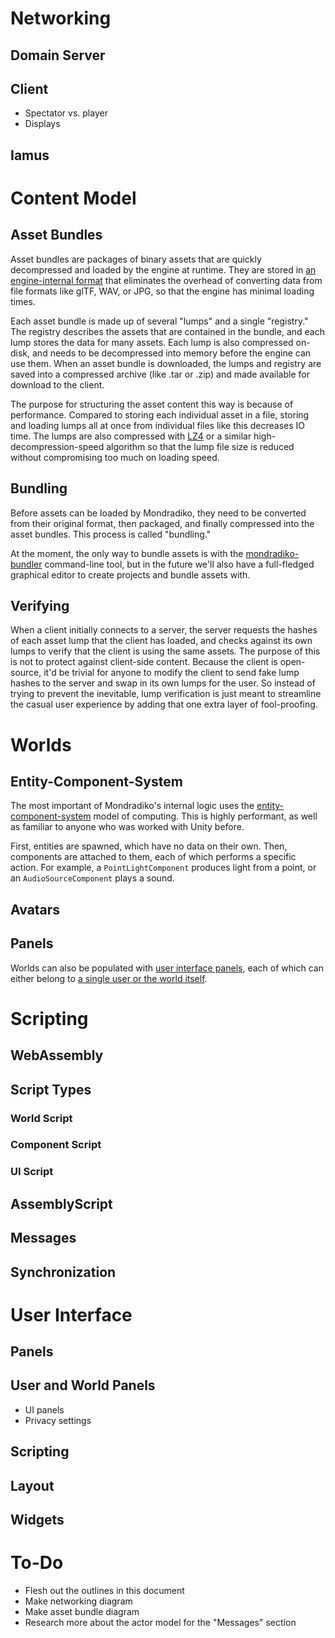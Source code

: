 # Networking

## Domain Server

## Client

- Spectator vs. player
- Displays

## Iamus

# Content Model

## Asset Bundles

Asset bundles are packages of binary assets that are quickly decompressed
and loaded by the engine at runtime. They are stored in
[an engine-internal format](/types/assets/) that eliminates the overhead of
converting data from file formats like glTF, WAV, or JPG, so that the engine
has minimal loading times.

Each asset bundle is made up of several "lumps" and a single "registry." The
registry describes the assets that are contained in the bundle, and each lump
stores the data for many assets. Each lump is also compressed on-disk, and needs
to be decompressed into memory before the engine can use them. When an asset
bundle is downloaded, the lumps and registry are saved into a compressed archive
(like .tar or .zip) and made available for download to the client.

The purpose for structuring the asset content this way is because of
performance. Compared to storing each individual asset in a file, storing and
loading lumps all at once from individual files like this decreases IO time. The
lumps are also compressed with [LZ4](https://github.com/lz4/lz4) or a similar
high-decompression-speed algorithm so that the lump file size is reduced
without compromising too much on loading speed.

## Bundling

Before assets can be loaded by Mondradiko, they need to be converted from their
original format, then packaged, and finally compressed into the asset bundles.
This process is called "bundling."

At the moment, the only way to bundle assets is with the [mondradiko-bundler](/bundler)
command-line tool, but in the future we'll also have a full-fledged graphical
editor to create projects and bundle assets with.

## Verifying

When a client initially connects to a server, the server requests the hashes
of each asset lump that the client has loaded, and checks against its own lumps
to verify that the client is using the same assets. The purpose of this is not
to protect against client-side content. Because the client is open-source, it'd
be trivial for anyone to modify the client to send fake lump hashes to the server
and swap in its own lumps for the user. So instead of trying to prevent the
inevitable, lump verification is just meant to streamline the casual user
experience by adding that one extra layer of fool-proofing.

# Worlds

## Entity-Component-System

The most important of Mondradiko's internal logic uses the
[entity-component-system](https://en.wikipedia.org/wiki/Entity_component_system)
model of computing. This is highly performant, as well as familiar to anyone
who was worked with Unity before.

First, entities are spawned, which have no data on their own. Then, components
are attached to them, each of which performs a specific action. For example,
a `PointLightComponent` produces light from a point, or an
`AudioSourceComponent` plays a sound.

## Avatars

## Panels

Worlds can also be populated with [user interface panels](#panels), each of
which can either belong to
[a single user or the world itself](#user-and-world-panels).

# Scripting

## WebAssembly

## Script Types

### World Script

### Component Script

### UI Script

## AssemblyScript

## Messages

## Synchronization

# User Interface

## Panels

## User and World Panels

- UI panels
- Privacy settings

## Scripting

## Layout

## Widgets

# To-Do

- Flesh out the outlines in this document
- Make networking diagram
- Make asset bundle diagram
- Research more about the actor model for the "Messages" section
